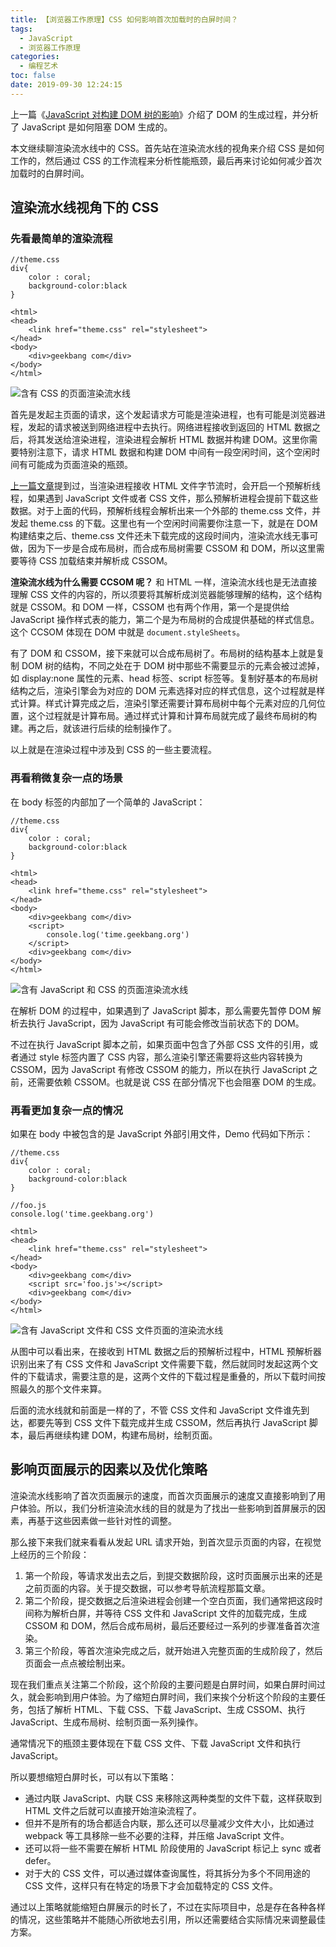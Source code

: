 ```yaml
---
title: 【浏览器工作原理】CSS 如何影响首次加载时的白屏时间？
tags:
  - JavaScript
  - 浏览器工作原理
categories:
  - 编程艺术
toc: false
date: 2019-09-30 12:24:15
---
```


上一篇《[JavaScript 对构建 DOM 树的影响](https://wushuangabao.github.io/2019/09/29/JavaScript-%E5%AF%B9%E6%9E%84%E5%BB%BA-DOM-%E6%A0%91%E7%9A%84%E5%BD%B1%E5%93%8D/)》介绍了 DOM 的生成过程，并分析了 JavaScript 是如何阻塞 DOM 生成的。

本文继续聊渲染流水线中的 CSS。首先站在渲染流水线的视角来介绍 CSS 是如何工作的，然后通过 CSS 的工作流程来分析性能瓶颈，最后再来讨论如何减少首次加载时的白屏时间。

<!--more-->

## 渲染流水线视角下的 CSS

### 先看最简单的渲染流程

```
//theme.css
div{ 
    color : coral;
    background-color:black
}
```

```
<html>
<head>
    <link href="theme.css" rel="stylesheet">
</head>
<body>
    <div>geekbang com</div>
</body>
</html>
```

![含有 CSS 的页面渲染流水线](http://a4.qpic.cn/psb?/V11Tp57c2B9kPO/VTN6SAe35p0Os5P7hru8jCyZOgsUGZraUX0nXyaTJzA!/b/dJ8AAAAAAAAA&ek=1&kp=1&pt=0&bo=dgTVAQAAAAARF4Y!&tl=3&vuin=445395697&tm=1569812400&sce=60-4-3&rf=viewer_4)

首先是发起主页面的请求，这个发起请求方可能是渲染进程，也有可能是浏览器进程，发起的请求被送到网络进程中去执行。网络进程接收到返回的 HTML 数据之后，将其发送给渲染进程，渲染进程会解析 HTML 数据并构建 DOM。这里你需要特别注意下，请求 HTML 数据和构建 DOM 中间有一段空闲时间，这个空闲时间有可能成为页面渲染的瓶颈。

[上一篇文章](https://wushuangabao.github.io/2019/09/29/JavaScript-%E5%AF%B9%E6%9E%84%E5%BB%BA-DOM-%E6%A0%91%E7%9A%84%E5%BD%B1%E5%93%8D/)提到过，当渲染进程接收 HTML 文件字节流时，会开启一个预解析线程，如果遇到 JavaScript 文件或者 CSS 文件，那么预解析进程会提前下载这些数据。对于上面的代码，预解析线程会解析出来一个外部的 theme.css 文件，并发起 theme.css 的下载。这里也有一个空闲时间需要你注意一下，就是在 DOM 构建结束之后、theme.css 文件还未下载完成的这段时间内，渲染流水线无事可做，因为下一步是合成布局树，而合成布局树需要 CSSOM 和 DOM，所以这里需要等待 CSS 加载结束并解析成 CSSOM。

**渲染流水线为什么需要 CCSOM 呢？** 和 HTML 一样，渲染流水线也是无法直接理解 CSS 文件的内容的，所以须要将其解析成浏览器能够理解的结构，这个结构就是 CSSOM。和 DOM 一样，CSSOM 也有两个作用，第一个是提供给 JavaScript 操作样式表的能力，第二个是为布局树的合成提供基础的样式信息。这个 CCSOM 体现在 DOM 中就是 `document.styleSheets`。

有了 DOM 和 CSSOM，接下来就可以合成布局树了。布局树的结构基本上就是复制 DOM 树的结构，不同之处在于 DOM 树中那些不需要显示的元素会被过滤掉，如 display:none 属性的元素、head 标签、script 标签等。复制好基本的布局树结构之后，渲染引擎会为对应的 DOM 元素选择对应的样式信息，这个过程就是样式计算。样式计算完成之后，渲染引擎还需要计算布局树中每个元素对应的几何位置，这个过程就是计算布局。通过样式计算和计算布局就完成了最终布局树的构建。再之后，就该进行后续的绘制操作了。

以上就是在渲染过程中涉及到 CSS 的一些主要流程。

### 再看稍微复杂一点的场景

在 body 标签的内部加了一个简单的 JavaScript：

```
//theme.css
div{ 
    color : coral;
    background-color:black
}
```

```
<html>
<head>
    <link href="theme.css" rel="stylesheet">
</head>
<body>
    <div>geekbang com</div>
    <script>
        console.log('time.geekbang.org')
    </script>
    <div>geekbang com</div>
</body>
</html>
```

![含有 JavaScript 和 CSS 的页面渲染流水线](http://m.qpic.cn/psb?/V11Tp57c2B9kPO/SwSslT4zFeXZyKcIBtE33i9FKVmXQPRvcqcawu7.veg!/b/dA8BAAAAAAAA&bo=dgTnAQAAAAARF7Q!&rf=viewer_4)

在解析 DOM 的过程中，如果遇到了 JavaScript 脚本，那么需要先暂停 DOM 解析去执行 JavaScript，因为 JavaScript 有可能会修改当前状态下的 DOM。

不过在执行 JavaScript 脚本之前，如果页面中包含了外部 CSS 文件的引用，或者通过 style 标签内置了 CSS 内容，那么渲染引擎还需要将这些内容转换为 CSSOM，因为 JavaScript 有修改 CSSOM 的能力，所以在执行 JavaScript 之前，还需要依赖 CSSOM。也就是说 CSS 在部分情况下也会阻塞 DOM 的生成。

### 再看更加复杂一点的情况

如果在 body 中被包含的是 JavaScript 外部引用文件，Demo 代码如下所示：

```
//theme.css
div{ 
    color : coral;
    background-color:black
}
```

```
//foo.js
console.log('time.geekbang.org')
```

```
<html>
<head>
    <link href="theme.css" rel="stylesheet">
</head>
<body>
    <div>geekbang com</div>
    <script src='foo.js'></script>
    <div>geekbang com</div>
</body>
</html>
```

![含有 JavaScript 文件和 CSS 文件页面的渲染流水线](http://m.qpic.cn/psb?/V11Tp57c2B9kPO/cJYMt46pxU0cuWbN9uBasfh2Mvo4wOsOn3Y1F38W0DU!/b/dNEAAAAAAAAA&bo=dgQGAgAAAAARF1Y!&rf=viewer_4)

从图中可以看出来，在接收到 HTML 数据之后的预解析过程中，HTML 预解析器识别出来了有 CSS 文件和 JavaScript 文件需要下载，然后就同时发起这两个文件的下载请求，需要注意的是，这两个文件的下载过程是重叠的，所以下载时间按照最久的那个文件来算。

后面的流水线就和前面是一样的了，不管 CSS 文件和 JavaScript 文件谁先到达，都要先等到 CSS 文件下载完成并生成 CSSOM，然后再执行 JavaScript 脚本，最后再继续构建 DOM，构建布局树，绘制页面。

## 影响页面展示的因素以及优化策略

渲染流水线影响了首次页面展示的速度，而首次页面展示的速度又直接影响到了用户体验。所以，我们分析渲染流水线的目的就是为了找出一些影响到首屏展示的因素，再基于这些因素做一些针对性的调整。

那么接下来我们就来看看从发起 URL 请求开始，到首次显示页面的内容，在视觉上经历的三个阶段：
1. 第一个阶段，等请求发出去之后，到提交数据阶段，这时页面展示出来的还是之前页面的内容。关于提交数据，可以参考导航流程那篇文章。
2. 第二个阶段，提交数据之后渲染进程会创建一个空白页面，我们通常把这段时间称为解析白屏，并等待 CSS 文件和 JavaScript 文件的加载完成，生成 CSSOM 和 DOM，然后合成布局树，最后还要经过一系列的步骤准备首次渲染。
3. 第三个阶段，等首次渲染完成之后，就开始进入完整页面的生成阶段了，然后页面会一点点被绘制出来。

现在我们重点关注第二个阶段，这个阶段的主要问题是白屏时间，如果白屏时间过久，就会影响到用户体验。为了缩短白屏时间，我们来挨个分析这个阶段的主要任务，包括了解析 HTML、下载 CSS、下载 JavaScript、生成 CSSOM、执行 JavaScript、生成布局树、绘制页面一系列操作。

通常情况下的瓶颈主要体现在下载 CSS 文件、下载 JavaScript 文件和执行 JavaScript。

所以要想缩短白屏时长，可以有以下策略：

- 通过内联 JavaScript、内联 CSS 来移除这两种类型的文件下载，这样获取到 HTML 文件之后就可以直接开始渲染流程了。
- 但并不是所有的场合都适合内联，那么还可以尽量减少文件大小，比如通过 webpack 等工具移除一些不必要的注释，并压缩 JavaScript 文件。
- 还可以将一些不需要在解析 HTML 阶段使用的 JavaScript 标记上 sync 或者 defer。
- 对于大的 CSS 文件，可以通过媒体查询属性，将其拆分为多个不同用途的 CSS 文件，这样只有在特定的场景下才会加载特定的 CSS 文件。

通过以上策略就能缩短白屏展示的时长了，不过在实际项目中，总是存在各种各样的情况，这些策略并不能随心所欲地去引用，所以还需要结合实际情况来调整最佳方案。